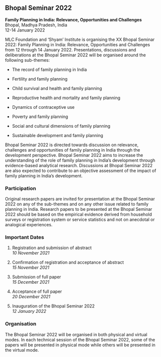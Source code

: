 ## Bhopal Seminar 2022

**Family Planning in India: Relevance, Opportunities and Challenges** <br>
Bhopal, Madhya Pradesh, India <br>
12-14 January 2022 <br>

MLC Foundation and ‘Shyam’ Institute is organising the XX Bhopal Seminar 2022: Family Planning in India: Relevance, Opportunities and Challenges from 12 through 14 January 2022. Presentations, discussions and deliberations at the Bhopal Seminar 2022 will be organised around the following sub-themes:

* The record of family planning in India

* Fertility and family planning

* Child survival and health and family planning

* Reproductive health and mortality and family planning

* Dynamics of contraceptive use

* Poverty and family planning

* Social and cultural dimensions of family planning

* Sustainable development and family planning

Bhopal Seminar 2022 is directed towards discussion on relevance, challenges and opportunities of family planning in India through the development perspective. Bhopal Seminar 2022 aims to increase the understanding of the role of family planning in India’s development through evidence-based analytical research. Discussions at Bhopal Seminar 2022 are also expected to contribute to an objective assessment of the impact of family planning in India’s development.

### Participation

Original research papers are invited for presentation at the Bhopal Seminar 2022 on any of the sub-themes and on any other issue related to family planning in India. Research papers to be presented at the Bhopal Seminar 2022 should be based on the empirical evidence derived from household surveys or registration system or service statistics and not on anecdotal or analogical experiences.

### Important Dates

1. Registration and submission of abstract
    <br> *10 November 2021*

2. Confirmation of registration and acceptance of abstract
    <br> *15 November 2021*

3. Submission of full paper
    <br> *15 December 2021*

4. Acceptance of full paper
    <br> *20 December 2021*

5. Inauguration of the Bhopal Seminar 2022
    <br> *12 January 2022*

### Organisation

The Bhopal Seminar 2022 will be organised in both physical and virtual modes. In each technical session of the Bhopal Seminar 2022, some of the papers will be presented in physical mode while others will be presented in the virtual mode.